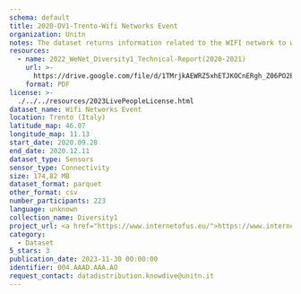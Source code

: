 ```yaml
---
schema: default
title: 2020-DV1-Trento-Wifi Networks Event
organization: Unitn
notes: The dataset returns information related to the WIFI network to which the phone is connected to, if connected will also report the WIFI network id. It is part of Wenet Diversity 1 data collection, which contains data about the everyday life activities of students coming from 8 different universities located in China, Denmark, India, Italy, Mexico, Mongolia, Paraguay and UK. The data were collected via questionnaires, data coming from 27 smartphone sensors associated to thousand self-reported annotations over a period of 4 weeks.
resources:
  - name: 2022_WeNet_Diversity1_Technical-Report(2020-2021)
    url: >-
      https://drive.google.com/file/d/1TMrjkAEWRZ5xhETJKOCnERgh_Z06PO2E/view?usp=drive_link
    format: PDF
license: >-
  ./../../resources/2023LivePeopleLicense.html
dataset_name: Wifi Networks Event
location: Trento (Italy)
latitude_map: 46.07
longitude_map: 11.13
start_date: 2020.09.28
end_date: 2020.12.11
dataset_type: Sensors
sensor_type: Connectivity
size: 174,82 MB
dataset_format: parquet
other_format: csv
number_participants: 223
language: unknown
collection_name: Diversity1
project_url: <a href="https://www.internetofus.eu/">https://www.internetofus.eu/</a>
category:
  - Dataset
5_stars: 3
publication_date: 2023-11-30 00:00:00
identifier: 004.AAAD.AAA.AO
request_contact: datadistribution.knowdive@unitn.it
---
```

